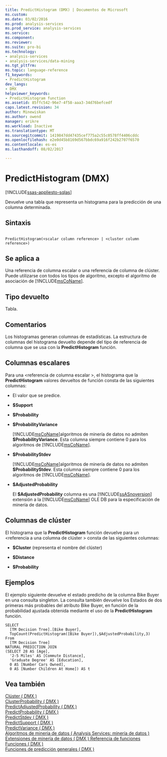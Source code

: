 ```yaml
---
title: PredictHistogram (DMX) | Documentos de Microsoft
ms.custom: 
ms.date: 03/02/2016
ms.prod: analysis-services
ms.prod_service: analysis-services
ms.service: 
ms.component: 
ms.reviewer: 
ms.suite: pro-bi
ms.technology:
- analysis-services
- analysis-services/data-mining
ms.tgt_pltfrm: 
ms.topic: language-reference
f1_keywords:
- PredictHistogram
dev_langs:
- DMX
helpviewer_keywords:
- PredictHistogram function
ms.assetid: 85ffc542-96e7-4f58-aaa3-34d76befcedf
caps.latest.revision: 34
author: Minewiskan
ms.author: owend
manager: erikre
ms.workload: Inactive
ms.translationtype: MT
ms.sourcegitcommit: 1419847dd47435cef775a2c55c0578ff4406cddc
ms.openlocfilehash: e2e0d45b8169d567bbdc69a916f242b2707f6570
ms.contentlocale: es-es
ms.lasthandoff: 08/02/2017

---
```

# <a name="predicthistogram-dmx"></a>PredictHistogram (DMX)
[!INCLUDE[ssas-appliesto-sqlas](../includes/ssas-appliesto-sqlas.md)]

  Devuelve una tabla que representa un histograma para la predicción de una columna determinada.  
  
## <a name="syntax"></a>Sintaxis  
  
```  
  
PredictHistogram(<scalar column reference> | <cluster column reference>)  
```  
  
## <a name="applies-to"></a>Se aplica a  
 Una referencia de columna escalar o una referencia de columna de clúster. Puede utilizarse con todos los tipos de algoritmo, excepto el algoritmo de asociación de [!INCLUDE[msCoName](../includes/msconame-md.md)].  
  
## <a name="return-type"></a>Tipo devuelto  
 Tabla.  
  
## <a name="remarks"></a>Comentarios  
 Los histogramas generan columnas de estadísticas. La estructura de columnas del histograma devuelto depende del tipo de referencia de columna que se usa con la **PredictHistogram** función.  
  
## <a name="scalar-columns"></a>Columnas escalares  
 Para una \<referencia de columna escalar >, el histograma que la **PredictHistogram** valores devueltos de función consta de las siguientes columnas:  
  
-   El valor que se predice.  
  
-   **$Support**  
  
-   **$Probability**  
  
-   **$ProbabilityVariance**  
  
     [!INCLUDE[msCoName](../includes/msconame-md.md)]algoritmos de minería de datos no admiten **$ProbabilityVariance**. Esta columna siempre contiene 0 para los algoritmos de [!INCLUDE[msCoName](../includes/msconame-md.md)].  
  
-   **$ProbabilityStdev**  
  
     [!INCLUDE[msCoName](../includes/msconame-md.md)]algoritmos de minería de datos no admiten **$ProbabilityStdev**. Esta columna siempre contiene 0 para los algoritmos de [!INCLUDE[msCoName](../includes/msconame-md.md)].  
  
-   **$AdjustedProbability**  
  
     El **$AdjustedProbability** columna es una [!INCLUDE[ssASnoversion](../includes/ssasnoversion-md.md)] extensión a la [!INCLUDE[msCoName](../includes/msconame-md.md)] OLE DB para la especificación de minería de datos.  
  
## <a name="cluster-columns"></a>Columnas de clúster  
 El histograma que la **PredictHistogram** función devuelve para un \<referencia a una columna de clúster > consta de las siguientes columnas:  
  
-   **$Cluster** (representa el nombre del clúster)  
  
-   **$Distance**  
  
-   **$Probability**  
  
## <a name="examples"></a>Ejemplos  
 El ejemplo siguiente devuelve el estado predicho de la columna Bike Buyer en una consulta singleton. La consulta también devuelve los Estados de dos primeras más probables del atributo Bike Buyer, en función de la probabilidad ajustada obtenida mediante el uso de la **PredictHistogram** función.  
  
```  
SELECT  
  [TM Decision Tree].[Bike Buyer],  
  TopCount(PredictHistogram([Bike Buyer]),$AdjustedProbability,3)  
From  
  [TM Decision Tree]  
NATURAL PREDICTION JOIN  
(SELECT 28 AS [Age],  
  '2-5 Miles' AS [Commute Distance],  
  'Graduate Degree' AS [Education],  
  0 AS [Number Cars Owned],  
  0 AS [Number Children At Home]) AS t  
```  
  
## <a name="see-also"></a>Vea también  
 [Clúster &#40; DMX &#41;](../dmx/cluster-dmx.md)   
 [ClusterProbability &#40; DMX &#41;](../dmx/clusterprobability-dmx.md)   
 [PredictAdjustedProbability &#40; DMX &#41;](../dmx/predictadjustedprobability-dmx.md)   
 [PredictProbability &#40; DMX &#41;](../dmx/predictprobability-dmx.md)   
 [PredictStdev &#40; DMX &#41;](../dmx/predictstdev-dmx.md)   
 [PredictSupport &#40; DMX &#41;](../dmx/predictsupport-dmx.md)   
 [PredictVariance &#40; DMX &#41;](../dmx/predictvariance-dmx.md)   
 [Algoritmos de minería de datos &#40; Analysis Services: minería de datos &#41;](../analysis-services/data-mining/data-mining-algorithms-analysis-services-data-mining.md)   
 [Extensiones de minería de datos &#40; DMX &#41; Referencia de funciones](../dmx/data-mining-extensions-dmx-function-reference.md)   
 [Funciones &#40; DMX &#41;](../dmx/functions-dmx.md)   
 [Funciones de predicción generales &#40; DMX &#41;](../dmx/general-prediction-functions-dmx.md)  
  
  

